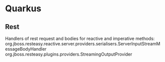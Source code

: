 # Quarkus


## Rest

Handlers of rest request and bodies for reactive and imperative methods:
org.jboss.resteasy.reactive.server.providers.serialisers.ServerInputStreamMessageBodyHandler
org.jboss.resteasy.plugins.providers.StreamingOutputProvider
